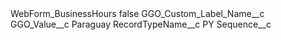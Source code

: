 <?xml version="1.0" encoding="UTF-8"?>
<CustomMetadata xmlns="http://soap.sforce.com/2006/04/metadata" xmlns:xsi="http://www.w3.org/2001/XMLSchema-instance" xmlns:xsd="http://www.w3.org/2001/XMLSchema">
    <label>WebForm_BusinessHours</label>
    <protected>false</protected>
    <values>
        <field>GGO_Custom_Label_Name__c</field>
        <value xsi:nil="true"/>
    </values>
    <values>
        <field>GGO_Value__c</field>
        <value xsi:type="xsd:string">Paraguay</value>
    </values>
    <values>
        <field>RecordTypeName__c</field>
        <value xsi:type="xsd:string">PY</value>
    </values>
    <values>
        <field>Sequence__c</field>
        <value xsi:nil="true"/>
    </values>
</CustomMetadata>
